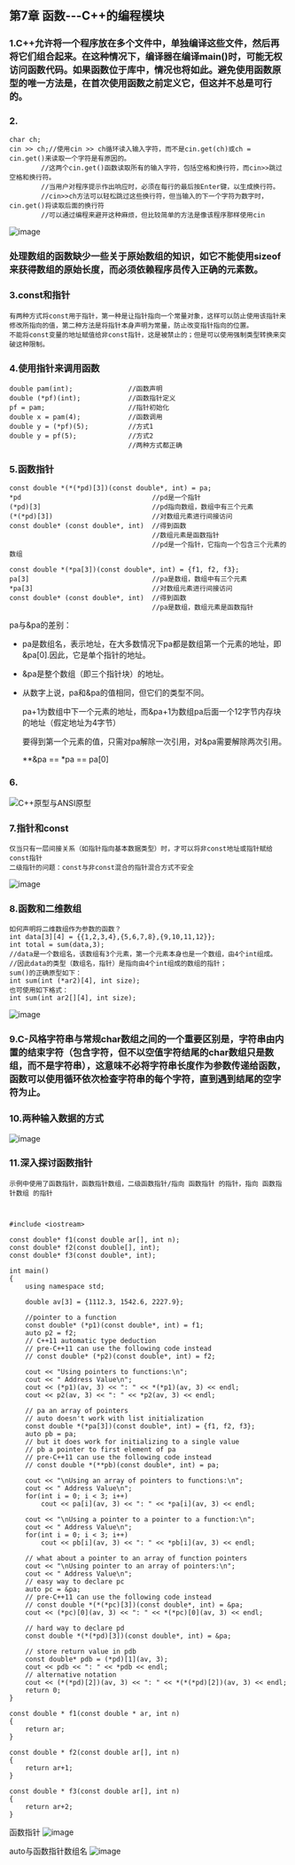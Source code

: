 ## 第7章 函数---C++的编程模块

### 1.C++允许将一个程序放在多个文件中，单独编译这些文件，然后再将它们组合起来。在这种情况下，编译器在编译main()时，可能无权访问函数代码。如果函数位于库中，情况也将如此。避免使用函数原型的唯一方法是，在首次使用函数之前定义它，但这并不总是可行的。

### 2.
    char ch;				
	cin >> ch;//使用cin >> ch循环读入输入字符，而不是cin.get(ch)或ch = cin.get()来读取一个字符是有原因的。	
			//这两个cin.get()函数读取所有的输入字符，包括空格和换行符，而cin>>跳过空格和换行符。	
			//当用户对程序提示作出响应时，必须在每行的最后按Enter键，以生成换行符。	
			//cin>>ch方法可以轻松跳过这些换行符，但当输入的下一个字符为数字时，cin.get()将读取后面的换行符	
			//可以通过编程来避开这种麻烦，但比较简单的方法是像该程序那样使用cin	
![image](https://github.com/liam1992-web/cpp_study_notes/assets/61104738/b8a52602-a555-4b23-aa98-faf41e45ede8)
### 处理数组的函数缺少一些关于原始数组的知识，如它不能使用sizeof来获得数组的原始长度，而必须依赖程序员传入正确的元素数。

### 3.const和指针	
	有两种方式将const用于指针，第一种是让指针指向一个常量对象，这样可以防止使用该指针来修改所指向的值，第二种方法是将指针本身声明为常量，防止改变指针指向的位置。
	不能将const变量的地址赋值给非const指针，这是被禁止的；但是可以使用强制类型转换来突破这种限制。

### 4.使用指针来调用函数	

    double pam(int);			  //函数声明
	double (*pf)(int);			  //函数指针定义
	pf = pam;			          //指针初始化
	double x = pam(4);			  //函数调用
	double y = (*pf)(5);		  //方式1
	double y = pf(5);			  //方式2
				                  //两种方式都正确

### 5.函数指针	

    const double *(*(*pd)[3])(const double*, int) = pa;								
	*pd				                    //pd是一个指针			
	(*pd)[3]				            //pd指向数组，数组中有三个元素			
	(*(*pd)[3])				            //对数组元素进行间接访问			
	const double* (const double*, int)	//得到函数			
					                    //数组元素是函数指针			
					                    //pd是一个指针，它指向一个包含三个元素的数组			
								
    const double *(*pa[3])(const double*, int) = {f1, f2, f3};								
	pa[3]				                //pa是数组，数组中有三个元素			
	*pa[3]				                //对数组元素进行间接访问			
	const double* (const double*, int)	//得到函数			
					                    //pa是数组，数组元素是函数指针			
pa与&pa的差别：	

- pa是数组名，表示地址，在大多数情况下pa都是数组第一个元素的地址，即&pa[0].因此，它是单个指针的地址。							
- &pa是整个数组（即三个指针块）的地址。							
- 从数字上说，pa和&pa的值相同，但它们的类型不同。							

    pa+1为数组中下一个元素的地址，而&pa+1为数组pa后面一个12字节内存块的地址（假定地址为4字节）
  						
  要得到第一个元素的值，只需对pa解除一次引用，对&pa需要解除两次引用。
  			
  **&pa == *pa == pa[0]						

### 6.
![C++原型与ANSI原型](https://github.com/liam1992-web/cpp_study_notes/assets/61104738/c9d33369-df0d-46b6-9381-519b5d2eab32)

### 7.指针和const
    仅当只有一层间接关系（如指针指向基本数据类型）时，才可以将非const地址或指针赋给const指针
	二级指针的问题：const与非const混合的指针混合方式不安全
![image](https://github.com/liam1992-web/cpp_study_notes/assets/61104738/23387f1b-b5c3-4310-bd50-5f25c3cfdd83)
	
### 8.函数和二维数组
    如何声明将二维数组作为参数的函数？
	int data[3][4] = {{1,2,3,4},{5,6,7,8},{9,10,11,12}};
	int total = sum(data,3);
	//data是一个数组名，该数组有3个元素，第一个元素本身也是一个数组，由4个int组成。
	//因此data的类型（数组名，指针）是指向由4个int组成的数组的指针；
	sum()的正确原型如下：
	int sum(int (*ar2)[4], int size);
	也可使用如下格式：
	int sum(int ar2[][4], int size);
 ![image](https://github.com/liam1992-web/cpp_study_notes/assets/61104738/ee674692-d28b-4b4b-a43e-bcaaaac7e2c4)
### 9.C-风格字符串与常规char数组之间的一个重要区别是，字符串由内置的结束字符（包含字符，但不以空值字符结尾的char数组只是数组，而不是字符串），这意味不必将字符串长度作为参数传递给函数，函数可以使用循环依次检查字符串的每个字符，直到遇到结尾的空字符为止。
### 10.两种输入数据的方式
![image](https://github.com/liam1992-web/cpp_study_notes/assets/61104738/bd3a2528-c8df-45ef-a898-078b77e73270)

### 11.深入探讨函数指针
    示例中使用了函数指针，函数指针数组，二级函数指针/指向 函数指针 的指针，指向 函数指针数组 的指针
    

    
	#include <iostream>

	const double* f1(const double ar[], int n);
	const double* f2(const double[], int);
	const double* f3(const double*, int);

	int main()
	{
		using namespace std;

		double av[3] = {1112.3, 1542.6, 2227.9};

		//pointer to a function
		const double* (*p1)(const double*, int) = f1;   
		auto p2 = f2;
		// C++11 automatic type deduction
		// pre-C++11 can use the following code instead 
		// const double* (*p2)(const double*, int) = f2;      

		cout << "Using pointers to functions:\n";
		cout << " Address Value\n";
		cout << (*p1)(av, 3) << ": " << *(*p1)(av, 3) << endl;      
		cout << p2(av, 3) << ": " << *p2(av, 3) << endl;            

		// pa an array of pointers
		// auto doesn't work with list initialization
		const double *(*pa[3])(const double*, int) = {f1, f2, f3};      
		auto pb = pa;
		// but it does work for initializing to a single value
		// pb a pointer to first element of pa
		// pre-C++11 can use the following code instead 
		// const double *(**pb)(const double*, int) = pa;

		cout << "\nUsing an array of pointers to functions:\n";
		cout << " Address Value\n";
		for(int i = 0; i < 3; i++)
			cout << pa[i](av, 3) << ": " << *pa[i](av, 3) << endl;

		cout << "\nUsing a pointer to a pointer to a function:\n";
		cout << " Address Value\n";
		for(int i = 0; i < 3; i++)
			cout << pb[i](av, 3) << ": " << *pb[i](av, 3) << endl;

		// what about a pointer to an array of function pointers
		cout << "\nUsing pointer to an array of pointers:\n";
		cout << " Address Value\n";
		// easy way to declare pc
		auto pc = &pa;  
		// pre-C++11 can use the following code instead     
		// const double *(*(*pc)[3])(const double*, int) = &pa;                                       
		cout << (*pc)[0](av, 3) << ": " << *(*pc)[0](av, 3) << endl;

		// hard way to declare pd
		const double *(*(*pd)[3])(const double*, int) = &pa;        
		
		// store return value in pdb   
		const double* pdb = (*pd)[1](av, 3);                               
		cout << pdb << ": " << *pdb << endl;
		// alternative notation
		cout << (*(*pd)[2])(av, 3) << ": " << *(*(*pd)[2])(av, 3) << endl;
		return 0;
	}

	const double * f1(const double * ar, int n)
	{
		return ar;
	}

	const double * f2(const double ar[], int n)
	{
		return ar+1;
	}

	const double * f3(const double ar[], int n)
	{
		return ar+2;
	}
 函数指针
![image](https://github.com/liam1992-web/cpp_study_notes/assets/61104738/755e109d-5791-40fa-b299-c885346daf4b)

auto与函数指针数组名
![image](https://github.com/liam1992-web/cpp_study_notes/assets/61104738/ea8237fd-a853-4af7-b79b-b9c431e97775)


